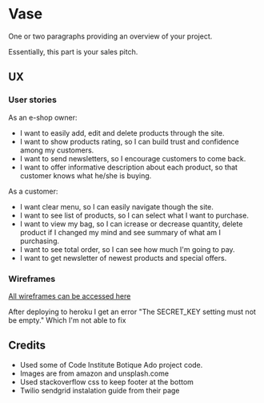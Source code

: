 # Vase

One or two paragraphs providing an overview of your project.

Essentially, this part is your sales pitch.
 
## UX
 
### User stories

As an e-shop owner:
- I want to easily add, edit and delete products through the site.
- I want to show products rating, so I can build trust and confidence among my customers.
- I want to send newsletters, so I encourage customers to come back.
- I want to offer informative description about each product, so that customer knows what he/she is buying.

As a customer:
- I want clear menu, so I can easily navigate though the site.
- I want to see list of products, so I can select what I want to purchase.
- I want to view my bag, so I can icrease or decrease quantity, delete product if I changed my mind and see summary of what am I purchasing.
- I want to see total order, so I can see how much I'm going to pay.
- I want to get newsletter of newest products and special offers.

### Wireframes
[All wireframes can be accessed here](/workspace/vase/documentation/wireframes.pdf)


After deploying to heroku I get an error "The SECRET_KEY setting must not be empty."
Which I'm not able to fix

## Credits

- Used some of Code Institute Botique Ado project code.
- Images are from amazon and unsplash.come
- Used stackoverflow css to keep footer at the bottom
- Twilio sendgrid instalation guide from their page